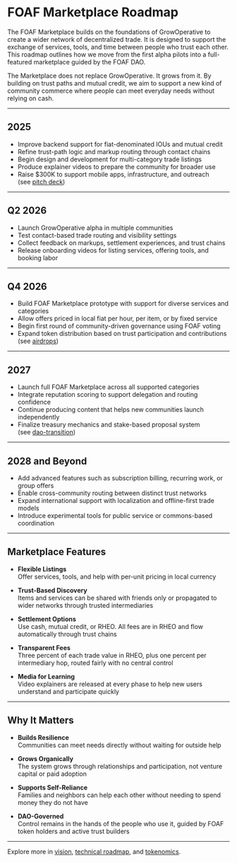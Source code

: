 # FOAF Marketplace Roadmap

The FOAF Marketplace builds on the foundations of GrowOperative to create a wider network of decentralized trade. It is designed to support the exchange of services, tools, and time between people who trust each other. This roadmap outlines how we move from the first alpha pilots into a full-featured marketplace guided by the FOAF DAO.

The Marketplace does not replace GrowOperative. It grows from it. By building on trust paths and mutual credit, we aim to support a new kind of community commerce where people can meet everyday needs without relying on cash.

---

## 2025

- Improve backend support for fiat-denominated IOUs and mutual credit
- Refine trust-path logic and markup routing through contact chains
- Begin design and development for multi-category trade listings
- Produce explainer videos to prepare the community for broader use
- Raise $300K to support mobile apps, infrastructure, and outreach  
  (see [pitch deck](../growoperative/pitch-deck.md))

---

## Q2 2026

- Launch GrowOperative alpha in multiple communities
- Test contact-based trade routing and visibility settings
- Collect feedback on markups, settlement experiences, and trust chains
- Release onboarding videos for listing services, offering tools, and booking labor

---

## Q4 2026

- Build FOAF Marketplace prototype with support for diverse services and categories
- Allow offers priced in local fiat per hour, per item, or by fixed service
- Begin first round of community-driven governance using FOAF voting
- Expand token distribution based on trust participation and contributions  
  (see [airdrops](../../community/airdrops.md))

---

## 2027

- Launch full FOAF Marketplace across all supported categories
- Integrate reputation scoring to support delegation and routing confidence
- Continue producing content that helps new communities launch independently
- Finalize treasury mechanics and stake-based proposal system  
  (see [dao-transition](../foaf-foundation/dao-transition.md))

---

## 2028 and Beyond

- Add advanced features such as subscription billing, recurring work, or group offers
- Enable cross-community routing between distinct trust networks
- Expand international support with localization and offline-first trade models
- Introduce experimental tools for public service or commons-based coordination

---

## Marketplace Features

- **Flexible Listings**  
  Offer services, tools, and help with per-unit pricing in local currency

- **Trust-Based Discovery**  
  Items and services can be shared with friends only or propagated to wider networks through trusted intermediaries

- **Settlement Options**  
  Use cash, mutual credit, or RHEO. All fees are in RHEO and flow automatically through trust chains

- **Transparent Fees**  
  Three percent of each trade value in RHEO, plus one percent per intermediary hop, routed fairly with no central control

- **Media for Learning**  
  Video explainers are released at every phase to help new users understand and participate quickly

---

## Why It Matters

- **Builds Resilience**  
  Communities can meet needs directly without waiting for outside help

- **Grows Organically**  
  The system grows through relationships and participation, not venture capital or paid adoption

- **Supports Self-Reliance**  
  Families and neighbors can help each other without needing to spend money they do not have

- **DAO-Governed**  
  Control remains in the hands of the people who use it, guided by FOAF token holders and active trust builders

---

Explore more in [vision](./vision.md), [technical roadmap](../technical/roadmap.md), and [tokenomics](../foaf-foundation/tokenomics.md).
